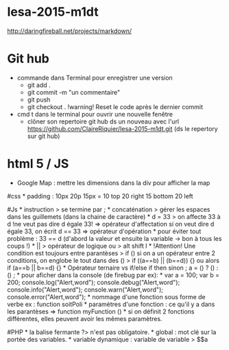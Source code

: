 # Iesa-2015-m1dt

http://daringfireball.net/projects/markdown/

# Git hub
* commande dans Terminal pour enregistrer une version
    * git add .
    * git commit -m "un commentaire"
    * git push
    * git checkout . !warning! Reset le code après le dernier commit
* cmd t dans le terminal pour ouvrir une nouvelle fenêtre
    * clôner son repertoire git hub ds un nouveau avec l'url https://github.com/ClaireRiquier/Iesa-2015-m1dt.git (ds le repertory sur git hub)

# html 5 / JS
* Google Map : mettre les dimensions dans la div pour afficher la map

#css
    * padding : 10px 20p 15px   =   10 top  20 right  15 bottom  20 left

#Js
    * instruction > se termine par ;
    * concaténation > gérer les espaces dans les guillemets (dans la chaine de caractère)
    * d = 33 > on affecte 33 à d !ne veut pas dire d égale 33! => opérateur d'affectation
    si on veut dire d égale 33, on écrit d == 33 => opérateur d'opération
        * pour éviter tout problème : 33 == d  (d'abord la valeur et ensuite la variable -> bon à tous les coups !)
    * || > opérateur de logique ou > alt shift l
    * !Attention! Une condition est toujours entre parantèses > if ()
    si on a un opérateur entre 2 conditions, on englobe le tout dans des () > if ((a==b) || (b==d)) {}  ou alors if (a==b || b==d) {}
    * Opérateur ternaire vs if/else
                    if     then     sinon    ;
        a =        ()   ?   ()    :   () ;
    * pour aficher dans la console (de firebug par ex):
        * var a = 100;
          var b = 200;
    console.log("Alert,word");
    console.debug("Alert,word");
    console.info("Alert,word");
    console.warn("Alert,word");
    console.error("Alert,word");
    * nommage d'une fonction sous forme de verbe ex : function soitPoli
    * paramètres d'une fonction : ce qu'il y a dans les parantèses => function myFunction ()
        * si on définit 2 fonctions différentes, elles peuvent avoir les mêmes paramètres.

#PHP
    * la balise fermante ?> n'est pas obligatoire.
    * global : mot clé sur la portée des variables.
    * variable dynamique : variable de variable > $$a




